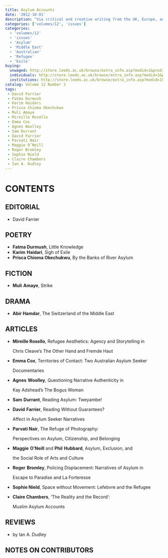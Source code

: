 ```yaml
---
title: Asylum Accounts
date: '2012-10-01'
description: "Via critical and creative writing from the UK, Europe, and Australia, and including the work of asylum seekers and refugees, issue 12.2 asks how postcolonial studies can engage with the particular kinds of narrative, disciplinary, and territorial crossings involved in claiming asylum."
categories: ['volumes/12', 'issues']
categories:
  - 'volumes/12'
  - 'issues'
  - 'Asylum'
  - 'Middle East'
  - 'Australian'
  - 'Refugee'
  - 'Exile'
buying:
  unwaged: http://store.leeds.ac.uk/browse/extra_info.asp?modid=1&prodid=3430&deptid=26&compid=1&prodvarid=0&catid=265
  individuals: http://store.leeds.ac.uk/browse/extra_info.asp?modid=1&prodid=3429&deptid=26&compid=1&prodvarid=0&catid=264
  institutions: http://store.leeds.ac.uk/browse/extra_info.asp?modid=1&prodid=3427&deptid=26&compid=1&prodvarid=0&catid=263
catalog: Volume 12 Number 2
tags:
 - David Farrier
 - Fatma Durmush
 - Karim Haidari
 - Prisca Chioma Okechukwu
 - Muli Amaye
 - Mireille Rosello
 - Emma Cox
 - Agnes Woolley
 - Sam Durrant
 - David Farrier
 - Parvati Nair
 - Maggie O’Neill
 - Roger Bromley
 - Sophie Nield
 - Claire Chambers
 - Ian A. Dudley
---
```


# CONTENTS

## EDITORIAL

- David Farrier

## POETRY

- **Fatma Durmush**,  Little Knowledge
- **Karim Haidari**,  Sigh of Exile
- **Prisca Chioma Okechukwu**,  By the Banks of River Asylum

## FICTION

- **Muli Amaye**,  Strike

## DRAMA

- **Abir Hamdar**,  The Switzerland of the Middle East

## ARTICLES

-  **Mireille Rosello**,  Refugee Aesthetics: Agency and Storytelling in 

	Chris Cleave’s The Other Hand and Fremde Haut

-  **Emma Cox**,  Territories of Contact: Two Australian Asylum Seeker 
	
	Documentaries

-  **Agnes Woolley**,  Questioning Narrative Authenticity in 

	Kay Adshead’s The Bogus Woman

-  **Sam Durrant**,  Reading Asylum: Tweyambe! 

-  **David Farrier**,  Reading Without Guarantees? 
 
    Affect in Asylum Seeker Narratives

-  **Parvati Nair**,  The Refuge of Photography:  

	Perspectives on Asylum, Citizenship, and Belonging

-  **Maggie O’Neill** and **Phil Hubbard**,  Asylum, Exclusion, and 

	the Social Role of Arts and Culture

-  **Roger Bromley**,  Policing Displacement: Narratives of Asylum in 

	Escape to Paradise and La Forteresse

-  **Sophie Nield**,  Space without Movement: Lefebvre and the Refugee

-  **Claire Chambers**,  ‘The Reality and the Record’: 
	
    Muslim Asylum Accounts


## REVIEWS 

- by Ian A. Dudley

## NOTES ON CONTRIBUTORS

